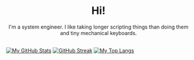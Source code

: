 <h1 align="center"> Hi!</h1>

<div align="center">I'm a system engineer. I like taking longer scripting things than doing them and tiny mechanical keyboards.</div>

<br/>

[![My GitHub Stats](https://github-readme-stats.vercel.app/api?username=Zawaken&show_icons=true&theme=dracula&count_private=true&show_icons=true&hide_border=true)](https://github.com/Zawaken)
[![GitHub Streak](https://github-readme-streak-stats.herokuapp.com/?user=Zawaken&theme=dracula&hide_border=true)](https://github.com/DenverCoder1/github-readme-streak-stats)
[![My Top Langs](https://github-readme-stats.vercel.app/api/top-langs/?username=Zawaken&theme=dracula&layout=compact&hide=AutoHotkey&hide_title=true&hide_border=true)](https://github.com/Zawaken)
